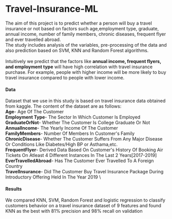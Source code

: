 # Travel-Insurance-ML

The aim of this project is to predict whether a person will buy a travel insurance or not based on factors such age,employment type, graduate, annual income, number of family members, chronic diseases, frequent flyer and ever travelled abroad.\
The study includes analysis of the variables, pre-processing of the data and also prediction based on SVM, KNN and Random Forest algorithms.\
\
Intuitively we predict that the factors like **annual income, frequent flyers, and employment type** will have high correlation with travel insurance purchase. For example, people with higher income will be more likely to buy travel insurance compared to people with lower income.

#### Data
Dataset that we use in this study is based on travel insurance data obtained from kaggle. The content of the dataset are as follows:\
**Age**- Age Of The Customer\
**Employment Type**- The Sector In Which Customer Is Employed\
**GraduateOrNot**- Whether The Customer Is College Graduate Or Not\
**AnnualIncome**- The Yearly Income Of The Customer\
**FamilyMembers**- Number Of Members In Customer's Family
\
**ChronicDisease**- Whether The Customer Suffers From Any Major Disease Or Conditions Like Diabetes/High BP or Asthama,etc.\
**FrequentFlyer**- Derived Data Based On Customer's History Of Booking Air Tickets On Atleast 4 Different Instances In The Last 2 Years[2017-2019]\
**EverTravelledAbroad**- Has The Customer Ever Travelled To A Foreign Country
\
**TravelInsurance**- Did The Customer Buy Travel Insurance Package During Introductory Offering Held In The Year 2019
\
#### Results
We compared KNN, SVM, Random Forest and logistic regression to classify customers behavior on a travel insurance dataset of 9 features and found KNN as the best with 81% precision and 98% recall on validation
